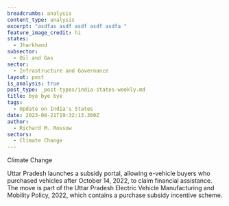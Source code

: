 ```yaml
---
breadcrumbs: analysis
content_type: analysis
excerpt: "asdfas asdf asdf asdf asdfa "
feature_image_credit: hi
states:
  - Jharkhand
subsector:
  - Oil and Gas
sector:
  - Infrastructure and Governance
layout: post
is_analysis: true
post_type: _post-types/india-states-weekly.md
title: bye bye bye
tags:
  - Update on India's States
date: 2023-08-21T19:32:13.360Z
author:
  - Richard M. Rossow
sectors:
  - Climate Change
---
```

Climate Change

Uttar Pradesh launches a subsidy portal, allowing e-vehicle buyers who purchased vehicles after October 14, 2022, to claim financial assistance. The move is part of the Uttar Pradesh Electric Vehicle Manufacturing and Mobility Policy, 2022, which contains a purchase subsidy incentive scheme.

